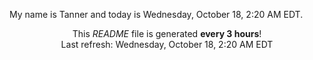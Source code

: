 My name is Tanner and today is Wednesday, October 18, 2:20 AM EDT.

<p align="center">This <i>README</i> file is generated <b>every 3 hours</b>!</br>Last refresh: Wednesday, October 18, 2:20 AM EDT<br /></p>
